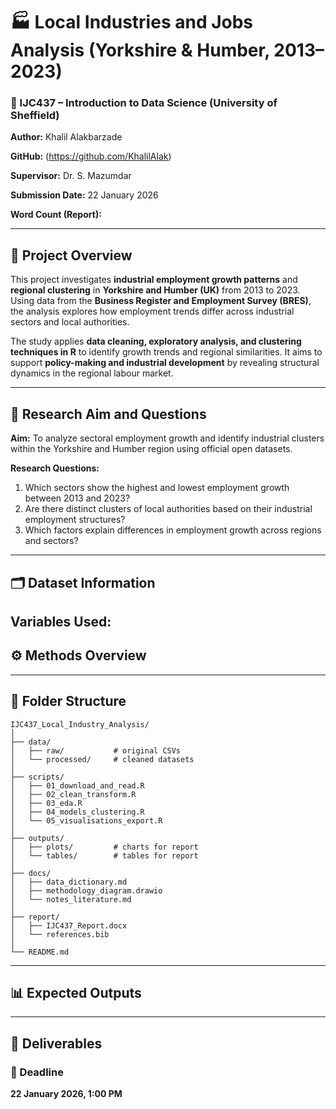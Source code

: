 # 🏭 Local Industries and Jobs Analysis (Yorkshire & Humber, 2013–2023)

### 📘 IJC437 – Introduction to Data Science (University of Sheffield)

**Author:** Khalil Alakbarzade

**GitHub:** (https://github.com/KhalilAlak)

**Supervisor:** Dr. S. Mazumdar

**Submission Date:** 22 January 2026

**Word Count (Report):** 

---

## 🎯 Project Overview

This project investigates **industrial employment growth patterns** and **regional clustering** in **Yorkshire and Humber (UK)** from 2013 to 2023.
Using data from the **Business Register and Employment Survey (BRES)**, the analysis explores how employment trends differ across industrial sectors and local authorities.

The study applies **data cleaning, exploratory analysis, and clustering techniques in R** to identify growth trends and regional similarities.
It aims to support **policy-making and industrial development** by revealing structural dynamics in the regional labour market.

---

## 🧠 Research Aim and Questions

**Aim:**
To analyze sectoral employment growth and identify industrial clusters within the Yorkshire and Humber region using official open datasets.

**Research Questions:**

1. Which sectors show the highest and lowest employment growth between 2013 and 2023?
2. Are there distinct clusters of local authorities based on their industrial employment structures?
3. Which factors explain differences in employment growth across regions and sectors?

---

## 🗂️ Dataset Information


**Variables Used:**
---

## ⚙️ Methods Overview


---

## 🧮 Folder Structure

```
IJC437_Local_Industry_Analysis/
│
├── data/
│   ├── raw/           # original CSVs
│   └── processed/     # cleaned datasets
│
├── scripts/
│   ├── 01_download_and_read.R
│   ├── 02_clean_transform.R
│   ├── 03_eda.R
│   ├── 04_models_clustering.R
│   └── 05_visualisations_export.R
│
├── outputs/
│   ├── plots/         # charts for report
│   └── tables/        # tables for report
│
├── docs/
│   ├── data_dictionary.md
│   ├── methodology_diagram.drawio
│   └── notes_literature.md
│
├── report/
│   ├── IJC437_Report.docx
│   └── references.bib
│
└── README.md
```

---

## 📊 Expected Outputs



---

## 🧩 Deliverables



### 📅 Deadline

**22 January 2026, 1:00 PM**






